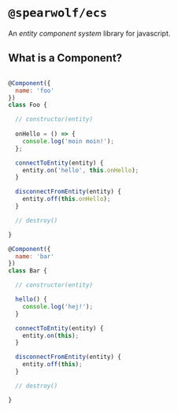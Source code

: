 # `@spearwolf/ecs`

An _entity component system_ library for javascript.

## What is a Component?

```js

@Component({
  name: 'foo'
})
class Foo {

  // constructor(entity)
  
  onHello = () => {
    console.log('moin moin!');
  };

  connectToEntity(entity) {
    entity.on('hello', this.onHello);
  }

  disconnectFromEntity(entity) {
    entity.off(this.onHello);
  }

  // destroy()

}

@Component({
  name: 'bar'
})
class Bar {

  // constructor(entity)

  hello() {
    console.log('hej!');
  }

  connectToEntity(entity) {
    entity.on(this);
  }

  disconnectFromEntity(entity) {
    entity.off(this);
  }

  // destroy()

}

```
